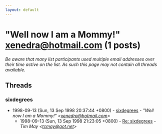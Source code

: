 ```yaml
---
layout: default
---
```


# "Well now I am a Mommy!" <xenedra@hotmail.com> (1 posts)

_Be aware that many list participants used multiple email addresses over their time active on the list. As such this page may not contain all threads available._

## Threads

### sixdegrees
+ 1998-09-13 (Sun, 13 Sep 1998 20:37:44 +0800) - [sixdegrees](/archive/1998/09/1575124fea8fc2efd219a3750b4a83850b912bdfbbb08f875e1f127a32eac868) - _"Well now I am a Mommy!" \<xenedra@hotmail.com\>_
  + 1998-09-13 (Sun, 13 Sep 1998 21:23:05 +0800) - [Re: sixdegrees](/archive/1998/09/327c68ed405067ff2bbd845b35cd805e9b68084a0d93d8ff3ee32da14f77be41) - _Tim May \<tcmay@got.net\>_


